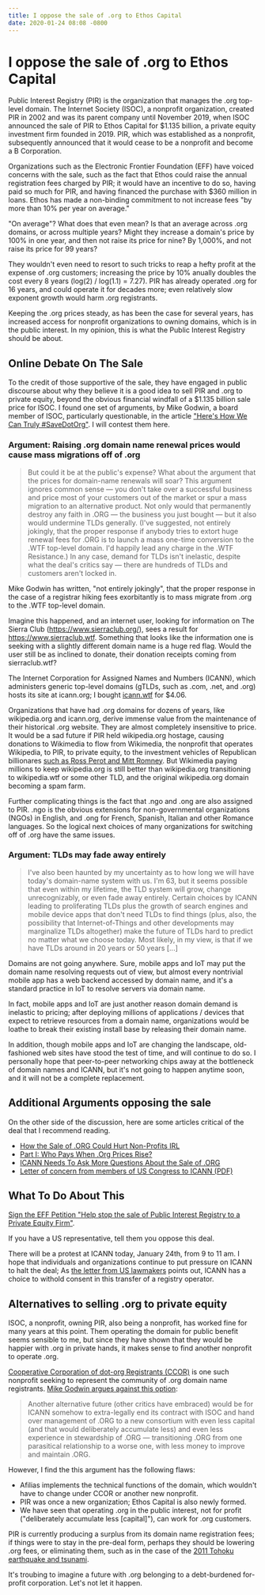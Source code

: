 ```yaml
---
title: I oppose the sale of .org to Ethos Capital
date: 2020-01-24 08:08 -0800
---
```


# I oppose the sale of .org to Ethos Capital

Public Interest Registry (PIR) is the organization that manages the .org
top-level domain. The Internet Society (ISOC), a nonprofit organization, created
PIR in 2002 and was its parent company until November 2019, when ISOC announced
the sale of PIR to Ethos Capital for $1.135 billion, a private equity investment
firm founded in 2019. PIR, which was established as a nonprofit, subsequently
announced that it would cease to be a nonprofit and become a B Corporation.

Organizations such as the Electronic Frontier Foundation (EFF) have voiced
concerns with the sale, such as the fact that Ethos could raise the annual
registration fees charged by PIR; it would have an incentive to do so, having
paid so much for PIR, and having financed the purchase with $360 million in loans.
Ethos has made a non-binding commitment to not increase fees "by more than 10%
per year on average."

"On average"? What does that even mean? Is that an average across .org domains,
or across multiple years? Might they increase a domain's price by 100% in one
year, and then not raise its price for nine? By 1,000%, and not raise its price
for 99 years?

They wouldn't even need to resort to such tricks to reap a hefty profit at the
expense of .org customers; increasing the price by 10% anually doubles the cost
every 8 years (log(2) / log(1.1) = 7.27). PIR has already operated .org for 16
years, and could operate it for decades more; even relatively slow exponent
growth would harm .org registrants.

Keeping the .org prices steady, as has been the case for several years, has
increased access for nonprofit organizations to owning domains, which is in the
public interest. In my opinion, this is what the Public Interest Registry should
be about.

## Online Debate On The Sale

To the credit of those supportive of the sale, they have engaged in public
discourse about why they believe it is a good idea to sell PIR and .org to
private equity, beyond the obvious financial windfall of a $1.135 billion sale
price for ISOC. I found one set of arguments, by Mike Godwin, a board member of
ISOC, particularly questionable, in the article ["Here's How We Can Truly
#SaveDotOrg"](http://www.circleid.com/posts/20200114_here_is_how_we_can_truly_savedotorg/).
I will contest them here.

### Argument: Raising .org domain name renewal prices would cause mass migrations off of .org

> But could it be at the public's expense? What about the argument that the prices for domain-name renewals will soar? This argument ignores common sense — you don't take over a successful business and price most of your customers out of the market or spur a mass migration to an alternative product. Not only would that permanently destroy any faith in .ORG — the business you just bought — but it also would undermine TLDs generally. (I've suggested, not entirely jokingly, that the proper response if anybody tries to extort huge renewal fees for .ORG is to launch a mass one-time conversion to the .WTF top-level domain. I'd happily lead any charge in the .WTF Resistance.) In any case, demand for TLDs isn't inelastic, despite what the deal's critics say — there are hundreds of TLDs and customers aren't locked in.

Mike Godwin has written, "not entirely jokingly", that the proper response in the
case of a registrar hiking fees exorbitantly is to mass migrate from .org to
the .WTF top-level domain.

Imagine this happened, and an internet user, looking for information on The
Sierra Club (https://www.sierraclub.org/), sees a result for
https://www.sierraclub.wtf. Something that looks like the information one is
seeking with a slightly different domain name is a huge red flag. Would the user
still be as inclined to donate, their donation receipts coming from
sierraclub.wtf?

The Internet Corporation for Assigned Names and Numbers (ICANN), which
administers generic top-level domains (gTLDs, such as .com, .net, and .org)
hosts its site at icann.org; I bought [icann.wtf](http://icann.wtf) for $4.06.

Organizations that have had .org domains for dozens of years, like wikipedia.org
and icann.org, derive immense value from the maintenance of their historical
.org website. They are almost completely insensitive to price. It would be a sad
future if PIR held wikipedia.org hostage, causing donations to Wikimedia to flow
from Wikimedia, the nonprofit that operates Wikipedia, to PIR, to private
equity, to the investment vehicles of Republican billionares [such as Ross Perot
and Mitt Romney](https://www.theregister.co.uk/2019/11/26/org_selloff_internet/).
But Wikimedia paying millions to keep wikipedia.org is still better than
wikipedia.org transitioning to wikipedia.wtf or some other TLD, and the
original wikipedia.org domain becoming a spam farm.

Further complicating things is the fact that .ngo and .ong are also assigned to
PIR. .ngo is the obvious extensions for non-governmental organizations (NGOs) in
English, and .ong for French, Spanish, Italian and other Romance languages. So
the logical next choices of many organizations for switching off of .org have
the same issues.

### Argument: TLDs may fade away entirely

> I've also been haunted by my uncertainty as to how long we will have today's domain-name system with us. I'm 63, but it seems possible that even within my lifetime, the TLD system will grow, change unrecognizably, or even fade away entirely. Certain choices by ICANN leading to proliferating TLDs plus the growth of search engines and mobile device apps that don't need TLDs to find things (plus, also, the possibility that Internet-of-Things and other developments may marginalize TLDs altogether) make the future of TLDs hard to predict no matter what we choose today. Most likely, in my view, is that if we have TLDs around in 20 years or 50 years [...]

Domains are not going anywhere. Sure, mobile apps and IoT may put the domain
name resolving requests out of view, but almost every nontrivial mobile app has a web backend accessed by domain name, and it's a standard practice in IoT to resolve servers via domain name.

In fact, mobile apps and IoT are just another reason domain demand is inelastic
to pricing; after deploying millions of applications / devices that expect to
retrieve resources from a domain name, organizations would be loathe to break
their existing install base by releasing their domain name.

In addition, though mobile apps and IoT are changing the landscape,
old-fashioned web sites have stood the test of time, and will continue to do so.
I personally hope that peer-to-peer networking chips away at the bottleneck of
domain names and ICANN, but it's not going to happen anytime soon, and it will
not be a complete replacement.

## Additional Arguments opposing the sale

On the other side of the discussion, here are some articles critical of the deal that I recommend reading.

- [How the Sale of .ORG Could Hurt Non-Profits IRL](http://www.circleid.com/posts/20200122_how_the_sale_of_dot_org_could_hurt_non_profits_irl/)
- [Part I: Who Pays When .Org Prices Rise?](http://www.circleid.com/posts/20200116_part_i_who_pays_when_dot_org_prices_rise/)
- [ICANN Needs To Ask More Questions About the Sale of .ORG](https://www.eff.org/deeplinks/2020/01/icann-needs-ask-more-questions-about-sale-org)
- [Letter of concern from members of US Congress to ICANN (PDF)](https://www.warren.senate.gov/imo/media/doc/2020.01.16%20Letter%20to%20ICANN%20about%20sale%20of%20.ORG%20registry.pdf)

## What To Do About This

[Sign the EFF Petition "Help stop the sale of Public Interest Registry to a Private Equity Firm"](https://savedotorg.org/).

If you have a US representative, tell them you oppose this deal.

There will be a protest at ICANN today, January 24th, from 9 to 11 am. I hope that individuals and organizations continue to put pressure on ICANN to halt the deal; As [the letter from US lawmakers](https://www.warren.senate.gov/imo/media/doc/2020.01.16%20Letter%20to%20ICANN%20about%20sale%20of%20.ORG%20registry.pdf) points out, ICANN has a choice to withold consent in this transfer of a registry operator.

## Alternatives to selling .org to private equity

ISOC, a nonprofit, owning PIR, also being a nonprofit, has worked fine for many
years at this point. Them operating the domain for public benefit seems sensible
to me, but since they have shown that they would be happier with .org in private
hands, it makes sense to find another nonprofit to operate .org.

[Cooperative Corporation of dot-org Registrants (CCOR)](https://www.ccor.org/)
is one such nonprofit seeking to represent the community of .org domain name
registrants. [Mike Godwin argues against this option](http://www.circleid.com/posts/20200114_here_is_how_we_can_truly_savedotorg/):

> Another alternative future (other critics have embraced) would be for ICANN somehow to extra-legally end its contract with ISOC and hand over management of .ORG to a new consortium with even less capital (and that would deliberately accumulate less) and even less experience in stewardship of .ORG — transitioning .ORG from one parasitical relationship to a worse one, with less money to improve and maintain .ORG.

However, I find the this argument has the following flaws:
- Afilias implements the technical functions of the domain, which wouldn't have
  to change under CCOR or another new nonprofit.
- PIR was once a new organization; Ethos Capital is also newly formed.
- We have seen that operating .org in the public interest, not for profit
  ("deliberately accumulate less [capital]"), can work for .org customers.

PIR is currently producing a surplus from its domain name registration fees; if
things were to stay in the pre-deal form, perhaps they should be lowering .org
fees, or eliminating them, such as in the case of the [2011 Tohoku earthquake
and tsunami](https://mashable.com/2011/04/11/japan-org-websites/).

It's troubing to imagine a future with .org belonging to a debt-burdened
for-profit corporation. Let's not let it happen.
